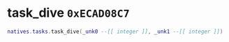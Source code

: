 # task_dive `0xECAD08C7`

```lua
natives.tasks.task_dive(_unk0 --[[ integer ]], _unk1 --[[ integer ]])
```